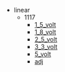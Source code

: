 * linear
  * 1117
    * [1_5_volt](linear/1117/1_5_volt)
    * [1_8_volt](linear/1117/1_5_volt/1_8_volt)
    * [2_5_volt](linear/1117/1_5_volt/1_8_volt/2_5_volt)
    * [3_3_volt](linear/1117/1_5_volt/1_8_volt/2_5_volt/3_3_volt)
    * [5_volt](linear/1117/1_5_volt/1_8_volt/2_5_volt/3_3_volt/5_volt)
    * [adj](linear/1117/1_5_volt/1_8_volt/2_5_volt/3_3_volt/5_volt/adj)

